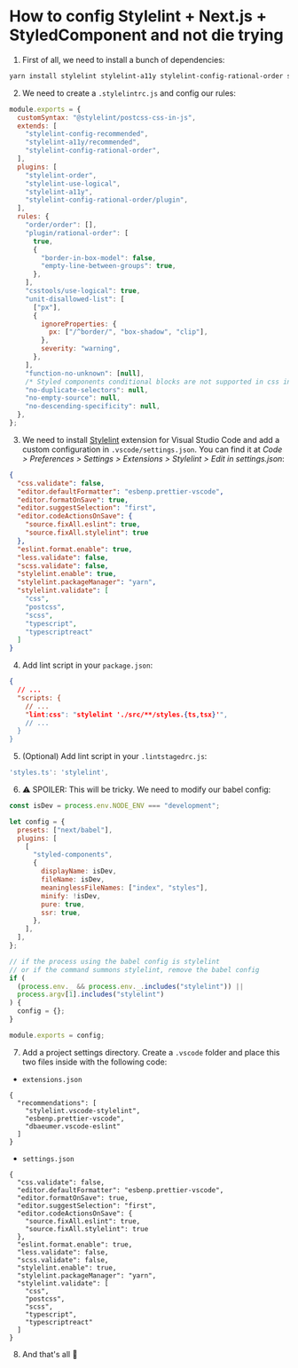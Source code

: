 # How to config Stylelint + Next.js + StyledComponent and not die trying

1. First of all, we need to install a bunch of dependencies:

```sh
yarn install stylelint stylelint-a11y stylelint-config-rational-order stylelint-config-recommended stylelint-config-standard stylelint-config-styled-components stylelint-order stylelint-use-logical @stylelint/postcss-css-in-js postcss postcss-scss postcss-syntax
```

2. We need to create a `.stylelintrc.js` and config our rules:

```js
module.exports = {
  customSyntax: "@stylelint/postcss-css-in-js",
  extends: [
    "stylelint-config-recommended",
    "stylelint-a11y/recommended",
    "stylelint-config-rational-order",
  ],
  plugins: [
    "stylelint-order",
    "stylelint-use-logical",
    "stylelint-a11y",
    "stylelint-config-rational-order/plugin",
  ],
  rules: {
    "order/order": [],
    "plugin/rational-order": [
      true,
      {
        "border-in-box-model": false,
        "empty-line-between-groups": true,
      },
    ],
    "csstools/use-logical": true,
    "unit-disallowed-list": [
      ["px"],
      {
        ignoreProperties: {
          px: ["/^border/", "box-shadow", "clip"],
        },
        severity: "warning",
      },
    ],
    "function-no-unknown": [null],
    /* Styled components conditional blocks are not supported in css in js stylelint's implementation, and it throws false positives */
    "no-duplicate-selectors": null,
    "no-empty-source": null,
    "no-descending-specificity": null,
  },
};
```

3. We need to install [Stylelint](https://marketplace.visualstudio.com/items?itemName=stylelint.vscode-stylelint) extension for Visual Studio Code and add a custom configuration in `.vscode/settings.json`. You can find it at _Code > Preferences > Settings > Extensions > Stylelint > Edit in settings.json_:

```json
{
  "css.validate": false,
  "editor.defaultFormatter": "esbenp.prettier-vscode",
  "editor.formatOnSave": true,
  "editor.suggestSelection": "first",
  "editor.codeActionsOnSave": {
    "source.fixAll.eslint": true,
    "source.fixAll.stylelint": true
  },
  "eslint.format.enable": true,
  "less.validate": false,
  "scss.validate": false,
  "stylelint.enable": true,
  "stylelint.packageManager": "yarn",
  "stylelint.validate": [
    "css",
    "postcss",
    "scss",
    "typescript",
    "typescriptreact"
  ]
}
```

4. Add lint script in your `package.json`:

```json
{
  // ...
  "scripts: {
    // ...
    "lint:css": "stylelint './src/**/styles.{ts,tsx}'",
    // ...
  }
}
```

5. (Optional) Add lint script in your `.lintstagedrc.js`:

```js
'styles.ts': 'stylelint',
```

6. ⚠️ SPOILER: This will be tricky. We need to modify our babel config:

```js
const isDev = process.env.NODE_ENV === "development";

let config = {
  presets: ["next/babel"],
  plugins: [
    [
      "styled-components",
      {
        displayName: isDev,
        fileName: isDev,
        meaninglessFileNames: ["index", "styles"],
        minify: !isDev,
        pure: true,
        ssr: true,
      },
    ],
  ],
};

// if the process using the babel config is stylelint
// or if the command summons stylelint, remove the babel config
if (
  (process.env._ && process.env._.includes("stylelint")) ||
  process.argv[1].includes("stylelint")
) {
  config = {};
}

module.exports = config;
```

7. Add a project settings directory. Create a `.vscode` folder and place this two files inside with the following code:

- `extensions.json`

```
{
  "recommendations": [
    "stylelint.vscode-stylelint",
    "esbenp.prettier-vscode",
    "dbaeumer.vscode-eslint"
  ]
}
```

- `settings.json`

```
{
  "css.validate": false,
  "editor.defaultFormatter": "esbenp.prettier-vscode",
  "editor.formatOnSave": true,
  "editor.suggestSelection": "first",
  "editor.codeActionsOnSave": {
    "source.fixAll.eslint": true,
    "source.fixAll.stylelint": true
  },
  "eslint.format.enable": true,
  "less.validate": false,
  "scss.validate": false,
  "stylelint.enable": true,
  "stylelint.packageManager": "yarn",
  "stylelint.validate": [
    "css",
    "postcss",
    "scss",
    "typescript",
    "typescriptreact"
  ]
}
```

8. And that's all 🚀
